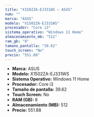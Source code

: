 ```yaml
---
title: "X1502ZA-EJ331WS — ASUS"
num: ""
marca: "ASUS"
modelo: "X1502ZA-EJ331WS"
procesador: "Core i3"
sistema_operativo: "Windows 11 Home"
almacenamiento_mb: "512"
ram_gb: "8"
tamano_pantalla: "39.62"
touch_screen: "No"
precio: "551.88"
---
```

<ul>
<li><strong>Marca:</strong> ASUS</li>
<li><strong>Modelo:</strong> X1502ZA-EJ331WS</li>
<li><strong>Sistema Operativo:</strong> Windows 11 Home</li>
<li><strong>Procesador:</strong> Core i3 </li>
<li><strong>Tamaño de pantalla:</strong> 39.62</li>
<li><strong>Touch Screen:</strong> No</li>
<li><strong>RAM (GB):</strong> 8</li>
<li><strong>Almacenamiento (MB):</strong> 512</li>
<li><strong>Precio:</strong> 551.88</li>
</ul>